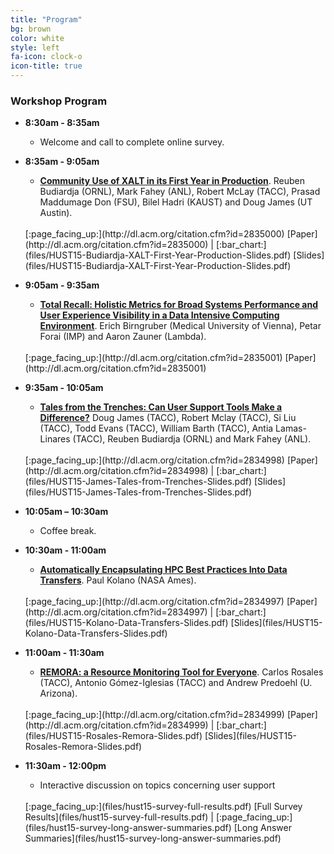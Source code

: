 ```yaml
---
title: "Program"
bg: brown
color: white
style: left
fa-icon: clock-o
icon-title: true
---
```


### Workshop Program

- **8:30am - 8:35am**
  - Welcome and call to complete online survey.

- **8:35am - 9:05am**
  - [**Community Use of XALT in its First Year in Production**](http://dl.acm.org/citation.cfm?id=2835000). Reuben Budiardja (ORNL), Mark Fahey (ANL), Robert McLay (TACC), Prasad Maddumage Don (FSU), Bilel Hadri (KAUST) and Doug James (UT Austin).
  <br/>
  [:page_facing_up:](http://dl.acm.org/citation.cfm?id=2835000) [Paper](http://dl.acm.org/citation.cfm?id=2835000) |
  [:bar_chart:](files/HUST15-Budiardja-XALT-First-Year-Production-Slides.pdf) [Slides](files/HUST15-Budiardja-XALT-First-Year-Production-Slides.pdf)

- **9:05am - 9:35am**
  - [**Total Recall: Holistic Metrics for Broad Systems Performance and User Experience Visibility in a Data Intensive Computing Environment**](http://dl.acm.org/citation.cfm?id=2835001). Erich Birngruber (Medical University of Vienna), Petar Forai (IMP) and Aaron Zauner (Lambda).
  <br/>
  [:page_facing_up:](http://dl.acm.org/citation.cfm?id=2835001) [Paper](http://dl.acm.org/citation.cfm?id=2835001)

- **9:35am - 10:05am**
  - [**Tales from the Trenches: Can User Support Tools Make a Difference?**](http://dl.acm.org/citation.cfm?id=2834998) Doug James (TACC), Robert Mclay (TACC), Si Liu (TACC), Todd Evans (TACC), William Barth (TACC), Antia Lamas-Linares (TACC), Reuben Budiardja (ORNL) and Mark Fahey (ANL).
  <br/>
  [:page_facing_up:](http://dl.acm.org/citation.cfm?id=2834998) [Paper](http://dl.acm.org/citation.cfm?id=2834998) |
  [:bar_chart:](files/HUST15-James-Tales-from-Trenches-Slides.pdf) [Slides](files/HUST15-James-Tales-from-Trenches-Slides.pdf)

- **10:05am – 10:30am**
  - Coffee break.

- **10:30am - 11:00am**
  - [**Automatically Encapsulating HPC Best Practices Into Data Transfers**](http://dl.acm.org/citation.cfm?id=2834997). Paul Kolano (NASA Ames).
  <br/>
  [:page_facing_up:](http://dl.acm.org/citation.cfm?id=2834997) [Paper](http://dl.acm.org/citation.cfm?id=2834997) |
  [:bar_chart:](files/HUST15-Kolano-Data-Transfers-Slides.pdf) [Slides](files/HUST15-Kolano-Data-Transfers-Slides.pdf)

- **11:00am - 11:30am**
  - [**REMORA: a Resource Monitoring Tool for Everyone**](http://dl.acm.org/citation.cfm?id=2834999). Carlos Rosales (TACC), Antonio Gómez-Iglesias (TACC) and Andrew Predoehl (U. Arizona).
  <br/>
  [:page_facing_up:](http://dl.acm.org/citation.cfm?id=2834999) [Paper](http://dl.acm.org/citation.cfm?id=2834999) |
  [:bar_chart:](files/HUST15-Rosales-Remora-Slides.pdf) [Slides](files/HUST15-Rosales-Remora-Slides.pdf)

- **11:30am - 12:00pm**
  - Interactive discussion on topics concerning user support
  <br/>
  [:page_facing_up:](files/hust15-survey-full-results.pdf) [Full Survey Results](files/hust15-survey-full-results.pdf) |
  [:page_facing_up:](files/hust15-survey-long-answer-summaries.pdf) [Long Answer Summaries](files/hust15-survey-long-answer-summaries.pdf)

